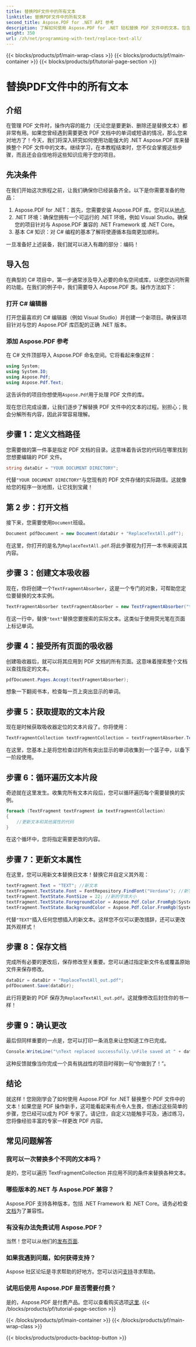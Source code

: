 ```yaml
---
title: 替换PDF文件中的所有文本
linktitle: 替换PDF文件中的所有文本
second_title: Aspose.PDF for .NET API 参考
description: 了解如何使用 Aspose.PDF for .NET 轻松替换 PDF 文件中的文本。包含代码片段的完整指南。
weight: 350
url: /zh/net/programming-with-text/replace-text-all/
---
```


{{< blocks/products/pf/main-wrap-class >}}
{{< blocks/products/pf/main-container >}}
{{< blocks/products/pf/tutorial-page-section >}}

# 替换PDF文件中的所有文本

## 介绍

在管理 PDF 文件时，操作内容的能力（无论您是要更新、删除还是替换文本）都非常有用。如果您曾经遇到需要更改 PDF 文档中的单词或短语的情况，那么您来对地方了！今天，我们将深入研究如何使用功能强大的 .NET Aspose.PDF 库来替换整个 PDF 文件中的文本。继续学习，在本教程结束时，您不仅会掌握这些步骤，而且还会自信地将这些知识应用于您的项目。

## 先决条件

在我们开始这次旅程之前，让我们确保你已经装备齐全。以下是你需要准备的物品：

1.  Aspose.PDF for .NET：首先，您需要安装 Aspose.PDF 库。您可以从[地点](https://releases.aspose.com/pdf/net/).
2. .NET 环境：确保您拥有一个可运行的 .NET 环境，例如 Visual Studio。确保您的项目针对与 Aspose.PDF 兼容的 .NET Framework 或 .NET Core。
3. 基本 C# 知识：对 C# 编程的基本了解将使遵循本指南更加顺利。

一旦准备好上述装备，我们就可以进入有趣的部分：编码！

## 导入包

在典型的 C# 项目中，第一步通常涉及导入必要的命名空间或库，以便您访问所需的功能。在我们的例子中，我们需要导入 Aspose.PDF 类。操作方法如下：

### 打开 C# 编辑器

打开您最喜欢的 C# 编辑器（例如 Visual Studio）并创建一个新项目。确保该项目针对与您的 Aspose.PDF 库匹配的正确 .NET 版本。

### 添加 Aspose.PDF 参考

在 C# 文件顶部导入 Aspose.PDF 命名空间。它将看起来像这样：

```csharp
using System;
using System.IO;
using Aspose.Pdf;
using Aspose.Pdf.Text;
```

这告诉你的项目你想使用`Aspose.Pdf`用于处理 PDF 文件的库。

现在您已完成设置，让我们逐步了解替换 PDF 文件中的文本的过程。别担心；我会分解所有内容，因此非常容易理解。

## 步骤 1：定义文档路径

您需要做的第一件事是指定 PDF 文档的目录。这意味着告诉您的代码在哪里找到您想要编辑的 PDF 文件。 

```csharp
string dataDir = "YOUR DOCUMENT DIRECTORY";
```

代替`"YOUR DOCUMENT DIRECTORY"`与您现有的 PDF 文件存储的实际路径。这就像给您的程序一张地图，让它找到宝藏！

## 第 2 步：打开文档

接下来，您需要使用`Document`班级。

```csharp
Document pdfDocument = new Document(dataDir + "ReplaceTextAll.pdf");
```

在这里，你打开的是名为`ReplaceTextAll.pdf`.将此步骤视为打开一本书来阅读其内容。

## 步骤 3：创建文本吸收器

现在，你将创建一个`TextFragmentAbsorber`，这是一个专门的对象，可帮助您定位要替换的文本实例。 

```csharp
TextFragmentAbsorber textFragmentAbsorber = new TextFragmentAbsorber("text");
```

在这一行中，替换`"text"`替换您要搜索的实际文本。这类似于使用荧光笔在页面上标记单词。

## 步骤 4：接受所有页面的吸收器

创建吸收器后，就可以将其应用到 PDF 文档的所有页面。这意味着搜索整个文档以查找指定的文本。

```csharp
pdfDocument.Pages.Accept(textFragmentAbsorber);
```

想象一下翻阅书本，检查每一页上突出显示的单词。

## 步骤 5：获取提取的文本片段

现在是时候获取吸收器定位的文本片段了。你将使用：

```csharp
TextFragmentCollection textFragmentCollection = textFragmentAbsorber.TextFragments;
```

在这里，您基本上是将您检查过的所有突出显示的单词收集到一个篮子中，以备下一阶段使用。

## 步骤 6：循环遍历文本片段

奇迹就在这里发生。收集完所有文本片段后，您可以循环遍历每个需要替换的实例。 

```csharp
foreach (TextFragment textFragment in textFragmentCollection)
{
    //更新文本和其他属性的代码
}
```

在这个循环中，您将指定需要更改的内容。

## 步骤 7：更新文本属性

在这里，您可以用新文本替换旧文本！替换它并自定义其外观：

```csharp
textFragment.Text = "TEXT"; //新文本
textFragment.TextState.Font = FontRepository.FindFont("Verdana"); //新字体
textFragment.TextState.FontSize = 22; //新的字体大小
textFragment.TextState.ForegroundColor = Aspose.Pdf.Color.FromRgb(System.Drawing.Color.Blue); //文字颜色
textFragment.TextState.BackgroundColor = Aspose.Pdf.Color.FromRgb(System.Drawing.Color.Green); //背景颜色
```

代替`"TEXT"`插入任何您想插入的新文本。这样您不仅可以更改措辞，还可以更改其外观样式！

## 步骤 8：保存文档

完成所有必要的更改后，保存修改至关重要。您可以通过指定新文件名或覆盖原始文件来保存修改。 

```csharp
dataDir = dataDir + "ReplaceTextAll_out.pdf";
pdfDocument.Save(dataDir);
```

此行将更新的 PDF 保存为`ReplaceTextAll_out.pdf`。这就像修改后封住你的书一样！

## 步骤 9：确认更改

最后但同样重要的一点是，您可以打印一条消息来让您知道工作已完成。 

```csharp
Console.WriteLine("\nText replaced successfully.\nFile saved at " + dataDir);
```

这种反馈就像当你完成一个具有挑战性的项目时得到一句“你做到了！”。

## 结论

就这样！您刚刚学会了如何使用 Aspose.PDF for .NET 替换整个 PDF 文件中的文本！如果您是 PDF 操作新手，这可能看起来有点令人生畏，但通过这些简单的步骤，您已经可以成为 PDF 专家了。请记住，自定义功能触手可及，通过练习，您将像经验丰富的专家一样更改 PDF 内容。

## 常见问题解答

### 我可以一次替换多个不同的文本吗？
是的，您可以遍历 TextFragmentCollection 并应用不同的条件来替换各种文本。

### 哪些版本的.NET 与 Aspose.PDF 兼容？
 Aspose.PDF 支持各种版本，包括 .NET Framework 和 .NET Core。请务必检查[文档](https://reference.aspose.com/pdf/net/)为了兼容性。

### 有没有办法免费试用 Aspose.PDF？
当然！您可以从他们的[发布页面](https://releases.aspose.com/).

### 如果我遇到问题，如何获得支持？
 Aspose 社区论坛是寻求帮助的好地方。您可以访问[支持](https://forum.aspose.com/c/pdf/10)寻求帮助。

### 试用后使用 Aspose.PDF 是否需要付费？
是的，Aspose.PDF 是付费产品。您可以查看购买选项[这里](https://purchase.aspose.com/buy).
{{< /blocks/products/pf/tutorial-page-section >}}

{{< /blocks/products/pf/main-container >}}
{{< /blocks/products/pf/main-wrap-class >}}

{{< blocks/products/products-backtop-button >}}
